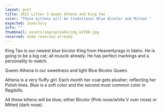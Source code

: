 ```yaml
---
layout: post
title: 2022 Litter 3 Queen Athena and King Tao
color: "These kittens will be traditional Blue Bicolor and Mitted "
expected: June/July
info: ""
thumbnail: assets/img/uploads/img_e2768.jpg
reserved: Some reserved already.
---
```

King Tao is our newest blue bicolor King from Heavenlyrags in Idaho. He is going to be a big cat; all muscle already. He has perfect markings and a personality to match. 

Queen Athena is our sweetness and light Blue Bicolor Queen.

Athena is a very fluffy girl. Each month her coat gets plusher; reflecting her Polish lines.  Blue is a soft color and the second most common color in Ragdolls. 

All these kittens will be blue; either Bicolor (Pink nose/white V over nose) or Mitted (dark nose).